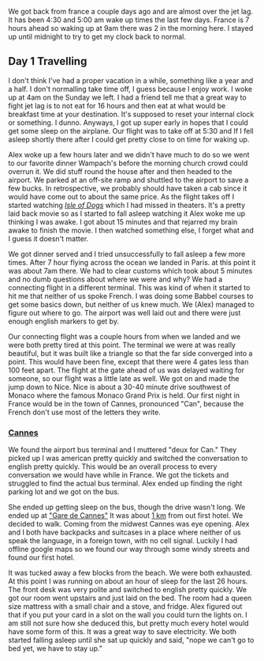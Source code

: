 We got back from france a couple days ago and are almost over the jet lag. It has been 4:30 and 5:00 am wake up times the last few days. France is 7 hours ahead so waking up at 9am there was 2 in the morning here. I stayed up until midnight to try to get my clock back to normal.

## Day 1 Travelling

I don't think I've had a proper vacation in a while, something like a year and a half. I don't normalling take time off, I guess because I enjoy work. I woke up at 4am on the Sunday we left. I had a friend tell me that a great way to fight jet lag is to not eat for 16 hours and then eat at what would be breakfast time at your destination. It's supposed to reset your internal clock or something. I dunno. Anyways, I got up super early in hopes that I could get some sleep on the airplane. Our flight was to take off at 5:30 and If I fell asleep shortly there after I could get pretty close to on time for waking up.

Alex woke up a few hours later and we didn't have much to do so we went to our favorite dinner Wampach's before the morning church crowd could overrun it. We did stuff round the house after and then headed to the airport. We parked at an off-site ramp and shuttled to the airport to save a few bucks. In retrospective, we probably should have taken a cab since it would have come out to about the same price. As the flight takes off I started watching [*Isle of Dogs*](https://www.imdb.com/title/tt5104604/) which I had missed in theaters. It's a pretty laid back movie so as I started to fall asleep watching it Alex woke me up thinking I was awake. I got about 15 minutes and that rejarred my brain awake to finish the movie. I then watched something else, I forget what and I guess it doesn't matter. 

We got dinner served and I tried unsuccessfully to fall asleep a few more times. After 7 hour flying across the ocean we landed in Paris. at this point it was about 7am there. We had to clear customs which took about 5 minutes and no dumb questions about where we were and why? We had a connecting flight in a different terminal. This was kind of when it started to hit me that neither of us spoke French. I was doing some Babbel courses to get some basics down, but neither of us knew much. We (Alex) managed to figure out where to go. The airport was well laid out and there were just enough english markers to get by. 

Our connecting flight was a couple hours from when we landed and we were both pretty tired at this point. The terminal we were at was really beautiful, but it was built like a triangle so that the far side converged into a point. This would have been fine, except that there were 4 gates less than 100 feet apart. The flight at the gate ahead of us was delayed waiting for someone, so our flight was a little late as well. We got on and made the jump down to Nice. Nice is about a 30-40 minute drive southwest of Monaco where the famous Monaco Grand Prix is held. Our first night in France would be in the town of Cannes, pronounced "Can", because the French don't use most of the letters they write. 

### [Cannes](https://www.google.com/maps/place/Cannes,+France) 

We found the airport bus terminal and I muttered "deux for Can." They picked up I was american pretty quickly and switched the conversation to english pretty quickly. This would be an overall process to every conversation we would have while in France. We got the tickets and struggled to find the actual bus terminal. Alex ended up finding the right parking lot and we got on the bus. 

She ended up getting sleep on the bus, though the drive wasn't long. We ended up at ["Gare de Cannes"](https://www.google.com/maps/place/Cannes,+France/@43.5536843,7.0197858,18.25z/data=!4m5!3m4!1s0x12ce8180530cffff:0x40819a5fd979e20!8m2!3d43.552847!4d7.017369) It was about [1 km](https://www.google.com/maps/dir/Gare+de+Cannes,+4+Place+de+la+Gare,+06400+Cannes,+France/Clarion+Suites+Cannes+Croisette+****,+Rue+Latour-Maubourg,+Cannes,+France/@43.552112,7.0227555,17z/data=!3m1!4b1!4m14!4m13!1m5!1m1!1s0x12ce81925828015f:0x3b9b2f7c61606d81!2m2!1d7.0195453!2d43.5539536!1m5!1m1!1s0x12ce81bdc89fb7b5:0x44cc31ba34a0214b!2m2!1d7.03032!2d43.550046!3e2) from out first hotel. We decided to walk. Coming from the midwest Cannes was eye opening. Alex and I both have backpacks and suitcases in a place where neither of us speak the language, in a foreign town, with no cell signal. Luckily I had offline google maps so we found our way through some windy streets and found our first hotel. 

It was tucked away a few blocks from the beach. We were both exhausted. At this point I was running on about an hour of sleep for the last 26 hours. The front desk was very polite and switched to english pretty quickly. We got our room went upstairs and just laid on the bed. The room had a queen size mattress with a small chair and a stove, and fridge. Alex figured out that if you put your card in a slot on the wall you could turn the lights on. I am still not sure how she deduced this, but pretty much every hotel would have some form of this. It was a great way to save electricity. We both started falling asleep until she sat up quickly and said, "nope we can't go to bed yet, we have to stay up." 
